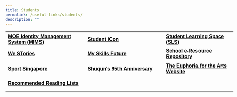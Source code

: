 ```yaml
---
title: Students
permalink: /useful-links/students/
description: ""
---
```

<table style="border-collapse: collapse; width: 541pt;" border="0" width="720" cellspacing="0" cellpadding="0"><colgroup><col style="mso-width-source: userset; mso-width-alt: 9142; width: 188pt;" width="250" /> <col style="mso-width-source: userset; mso-width-alt: 9106; width: 187pt;" width="249" /> <col style="mso-width-source: userset; mso-width-alt: 8082; width: 166pt;" width="221" /></colgroup>
<tbody>
<tr style="mso-height-source: userset; height: 35.1pt; mso-yfti-firstrow: yes; mso-yfti-irow: 0;">
<td class="xl65" style="height: 35.1pt; width: 188pt;" width="250" height="46"><span style="color: #000000;"><a style="color: #000000;" href="https://idp.mims.moe.gov.sg/nidp/saml2/sso" target="_blank"><span style="font-size: 12pt; font-weight: bold; text-decoration: none; font-family: Arial, sans-serif;">MOE Identity Management System (MIMS)</span></a></span></td>
<td class="xl65" style="border-left: none; width: 187pt;" width="249"><span style="color: #000000;"><a style="color: #000000;" href="https://workspace.google.com/dashboard" target="_blank"><span style="font-size: 12pt; font-weight: bold; text-decoration: none; font-family: Arial, sans-serif;">Student iCon</span></a></span></td>
<td class="xl65" style="border-left: none; width: 166pt;" width="221"><span style="color: #000000;"><a style="color: #000000;" href="https://vle.learning.moe.edu.sg/login" target="_blank"><span style="font-size: 12pt; font-weight: bold; text-decoration: none; font-family: Arial, sans-serif;">Student Learning Space (SLS)</span></a></span></td>
</tr>
<tr style="mso-height-source: userset; height: 35.1pt; mso-yfti-irow: 1;">
<td class="xl65" style="height: 35.1pt; border-top: none; width: 188pt;" width="250" height="46"><span style="color: #000000;"><a style="color: #000000;" href="https://online.fliphtml5.com/obrr/qkde/#p=1" target="_blank"><span style="font-size: 12pt; font-weight: bold; text-decoration: none; font-family: Arial, sans-serif;">We STories</span></a></span></td>
<td class="xl65" style="border-top: none; border-left: none; width: 187pt;" width="249"><span style="color: #000000;"><a style="color: #000000;" href="https://www.myskillsfuture.gov.sg/content/student/en/primary.html" target="_blank"><span style="font-size: 12pt; font-weight: bold; text-decoration: none; font-family: Arial, sans-serif;">My Skills Future</span></a></span></td>
<td class="xl65" style="border-top: none; border-left: none; width: 166pt;" width="221"><span style="color: #000000;"><a style="color: #000000;" href="https://schoolibrary.moe.edu.sg/eresourcespri/cgi-bin/spydus.exe/MSGTRN/WPAC/HOME" target="_blank"><span style="font-size: 12pt; font-weight: bold; text-decoration: none; font-family: Arial, sans-serif;">School e-Resource Repository</span></a></span></td>
</tr>
<tr style="mso-height-source: userset; height: 35.1pt; mso-yfti-irow: 2;">
<td class="xl65" style="height: 35.1pt; border-top: none; width: 188pt;" width="250" height="46"><span style="color: #000000;"><a style="color: #000000;" href="https://www.sportsingapore.gov.sg/" target="_blank"><span style="font-size: 12pt; font-weight: bold; text-decoration: none; font-family: Arial, sans-serif;">Sport Singapore</span></a></span></td>
<td class="xl65" style="border-top: none; border-left: none; width: 187pt;" width="249"><span style="color: #000000;"><a style="color: #000000;" href="https://sites.google.com/moe.edu.sg/the-shuqun-story/home" target="_blank"><span style="font-size: 12pt; font-weight: bold; text-decoration: none; font-family: Arial, sans-serif;">Shuqun's 95th Anniversary</span></a></span></td>
<td class="xl65" style="border-top: none; border-left: none; width: 166pt;" width="221"><span style="color: #000000;"><a style="color: #000000;" href="https://w7euphoria.edu.sg/" target="_blank"><span style="font-size: 12pt; font-weight: bold; text-decoration: none; font-family: Arial, sans-serif;">The Euphoria for the Arts Website</span></a></span></td>
</tr>
<tr style="mso-height-source: userset; height: 35.1pt; mso-yfti-irow: 3; mso-yfti-lastrow: yes;">
<td class="xl65" style="height: 35.1pt; border-top: none; width: 188pt;" width="250" height="46"><span style="color: #000000;"><a style="color: #000000;" href="https://moe-shuqunpri-staging.netlify.app/files/Recommended-Reading-Lists.pdf" target="_blank"><span style="font-size: 12pt; font-weight: bold; text-decoration: none; font-family: Arial, sans-serif;">Recommended Reading Lists</span></a></span></td>
<td class="xl66" style="border-top: none; border-left: none; width: 187pt;" width="249">&nbsp;</td>
<td class="xl66" style="border-top: none; border-left: none; width: 166pt;" width="221">&nbsp;</td>
</tr>
</tbody>
</table>